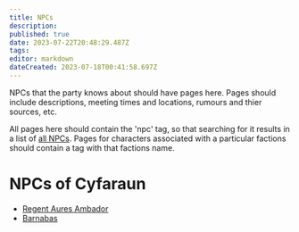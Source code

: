 ```yaml
---
title: NPCs
description: 
published: true
date: 2023-07-22T20:48:29.487Z
tags: 
editor: markdown
dateCreated: 2023-07-18T00:41:58.697Z
---
```


NPCs that the party knows about should have pages here. Pages should include descriptions, meeting times and locations, rumours and thier sources, etc.

All pages here should contain the 'npc' tag, so that searching for it results in a list of [all NPCs](https://dwiki.whateverishere.net/t/npc?sort=title).
Pages for characters associated with a particular factions should contain a tag with that factions name.

# NPCs of Cyfaraun
- [Regent Aures Ambador](/npcs/new-page)
- [Barnabas](/npcs/barnabas)
